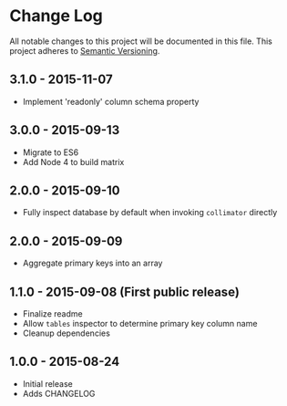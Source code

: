 # Change Log
All notable changes to this project will be documented in this file.
This project adheres to [Semantic Versioning](http://semver.org/).

## 3.1.0 - 2015-11-07
* Implement 'readonly' column schema property

## 3.0.0 - 2015-09-13
* Migrate to ES6
* Add Node 4 to build matrix

## 2.0.0 - 2015-09-10
* Fully inspect database by default when invoking `collimator` directly

## 2.0.0 - 2015-09-09
* Aggregate primary keys into an array

## 1.1.0 - 2015-09-08 (First public release)
* Finalize readme
* Allow `tables` inspector to determine primary key column name
* Cleanup dependencies

## 1.0.0 - 2015-08-24
* Initial release
* Adds CHANGELOG

